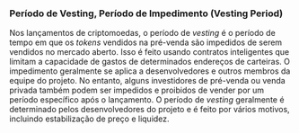 ### Período de Vesting, Período de Impedimento (Vesting Period)

Nos lançamentos de criptomoedas, o período de _vesting_ é o período de tempo em que os _tokens_ vendidos na pré-venda são impedidos de serem vendidos no mercado aberto. Isso é feito usando contratos inteligentes que limitam a capacidade de gastos de determinados endereços de carteiras. O impedimento geralmente se aplica a desenvolvedores e outros membros da equipe do projeto. No entanto, alguns investidores de pré-venda ou venda privada também podem ser impedidos e proibidos de vender por um período específico após o lançamento. O período de _vesting_ geralmente é determinado pelos desenvolvedores do projeto e é feito por vários motivos, incluindo estabilização de preço e liquidez.